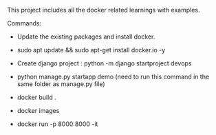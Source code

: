 This project includes all the docker related learnings with examples.

Commands:

- Update the existing packages and install docker.

- sudo apt update && sudo apt-get install docker.io -y

- Create django project : python -m django startproject devops

- python manage.py startapp demo (need to run this command in the same folder as manage.py file)

- docker build .

- docker images

- docker run -p 8000:8000 -it <image id>